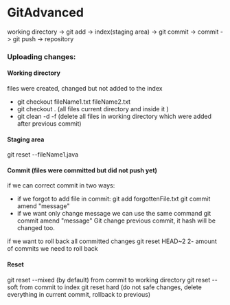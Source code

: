 # GitAdvanced

working directory -> git add -> index(staging area) -> git commit -> commit -> git push -> repository 

### Uploading changes:

#### Working directory 
files were created, changed but not added to the index
* git checkout fileName1.txt fileName2.txt 
* git checkout . (all files current directory and inside it )
* git clean -d -f (delete all files in working directory which were added after previous commit)

#### Staging area

git reset --fileName1.java

#### Commit (files were committed but did not push yet)
if we can correct commit in two ways:
* if we forgot to add file in commit:
git add forgottenFile.txt
git commit amend "message" 
* if we want only change message we can use the same command
  git commit amend "message" 
Git change previous commit, it hash will be changed too.

if we want to roll back all committed changes
git reset HEAD~2
2- amount of commits we need to roll back

#### Reset

git reset --mixed (by default) from commit to working directory
git reset --soft from commit to index
git reset hard (do not safe changes, delete everything  in current commit, rollback to previous)
